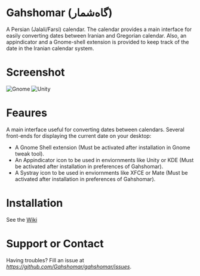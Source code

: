 Gahshomar (گاه‌شمار)
================
A Persian (Jalali/Farsi) calendar. The calendar provides a main interface for easily
converting dates between Iranian and Gregorian calendar. Also, an appindicator and a
Gnome-shell extension is provided to keep track of the date in the Iranian calendar system.


Screenshot
================
![Gnome](https://raw.githubusercontent.com/Gahshomar/gahshomar/master/data/Screenshot-Gnome.png)
![Unity](https://raw.githubusercontent.com/Gahshomar/gahshomar/master/data/Screenshot-Unity.png)

Feaures
================
A main interface useful for converting dates between calendars.
Several front-ends for displaying the current date on your desktop:
  - A Gnome Shell extension (Must be activated after installation in Gnome tweak tool).
  - An Appindicator icon to be used in enviornments like Unity or KDE (Must be activated after installation in preferences of Gahshomar).
  - A Systray icon to be used in enviornments like XFCE or Mate (Must be activated after installation in preferences of Gahshomar).

Installation
================
See the [Wiki](https://github.com/Gahshomar/gahshomar/wiki/Installation)


Support or Contact
================
Having troubles? Fill an issue at *https://github.com/Gahshomar/gahshomar/issues*.
